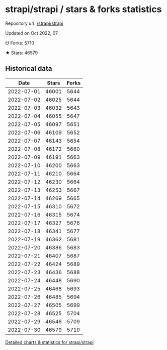 # strapi/strapi / stars & forks statistics

Repository url: [/strapi/strapi](https://github.com/strapi/strapi)

Updated on Oct 2022, 07

☋ Forks: 5710

★ Stars: 46579

## Historical data
| Date | Stars | Forks |
|------|-------|-------|
| 2022-07-01 | 46001 | 5644 | 
| 2022-07-02 | 46025 | 5644 | 
| 2022-07-03 | 46032 | 5643 | 
| 2022-07-04 | 46055 | 5647 | 
| 2022-07-05 | 46097 | 5651 | 
| 2022-07-06 | 46109 | 5652 | 
| 2022-07-07 | 46143 | 5654 | 
| 2022-07-08 | 46172 | 5660 | 
| 2022-07-09 | 46191 | 5663 | 
| 2022-07-10 | 46200 | 5663 | 
| 2022-07-11 | 46210 | 5664 | 
| 2022-07-12 | 46230 | 5664 | 
| 2022-07-13 | 46253 | 5667 | 
| 2022-07-14 | 46269 | 5665 | 
| 2022-07-15 | 46310 | 5672 | 
| 2022-07-16 | 46315 | 5674 | 
| 2022-07-17 | 46327 | 5676 | 
| 2022-07-18 | 46341 | 5677 | 
| 2022-07-19 | 46362 | 5681 | 
| 2022-07-20 | 46386 | 5683 | 
| 2022-07-21 | 46407 | 5687 | 
| 2022-07-22 | 46424 | 5689 | 
| 2022-07-23 | 46436 | 5688 | 
| 2022-07-24 | 46448 | 5690 | 
| 2022-07-25 | 46468 | 5693 | 
| 2022-07-26 | 46485 | 5694 | 
| 2022-07-27 | 46505 | 5699 | 
| 2022-07-28 | 46525 | 5704 | 
| 2022-07-29 | 46546 | 5709 | 
| 2022-07-30 | 46579 | 5710 | 


[Detailed charts & statistics for strapi/strapi](https://reviewgithub.com/rep/strapi/strapi)
